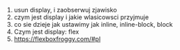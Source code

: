 1. usun display, i zaobserwuj zjawisko
2. czym jest display i jakie wlasicowsci przyjmuje
3. co sie dzieje jak ustawimy jak inline, inline-block, block
4. Czym jest display: flex
5. https://flexboxfroggy.com/#pl